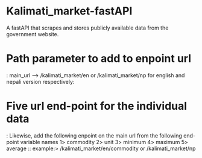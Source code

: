 # Kalimati_market-fastAPI
A fastAPI that scrapes and stores publicly available data from the government website.

# Path parameter to add to enpoint url
: main_url --> /kalimati_market/en or /kalimati_market/np for english and nepali version respectively:

# Five url end-point for the individual data
: Likewise, add the following enpoint on the main url from the following end-point variable names
1> commodity
2> unit
3> minimum
4> maximum
5> average
:: example:> /kalimati_market/en/commodity or /kalimati_market/np

